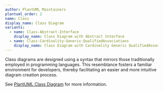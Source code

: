 ```yaml
---
author: PlantUML Maintainers
plantuml_order: 2
name: Class
display_name: Class Diagram
variants:
  - name: Class-Abstract-Interface
    display_name: Class Diagram with Abstract Interface
  - name: Class-Cardinality-Generic-QualifiedAssociations
    display_name: Class Diagram with Cardinality Generic QualifiedAssociations
---
```


Class diagrams are designed using a syntax that mirrors those traditionally employed in programming languages.
This resemblance fosters a familiar environment for developers,
thereby facilitating an easier and more intuitive diagram creation process.

See [PlantUML Class Diagram](https://plantuml.com/class-diagram) for more information.
